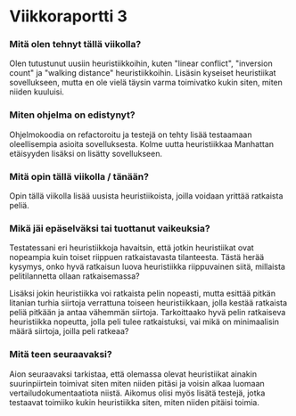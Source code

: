 # Viikkoraportti 3

### Mitä olen tehnyt tällä viikolla?
Olen tutustunut uusiin heuristiikkoihin, kuten "linear conflict", "inversion count" ja "walking distance" heuristiikkoihin. Lisäsin kyseiset heuristiikat sovellukseen, mutta en ole vielä täysin varma toimivatko kukin siten, miten niiden kuuluisi.

### Miten ohjelma on edistynyt?
Ohjelmokoodia on refactoroitu ja testejä on tehty lisää testaamaan oleellisempia asioita sovelluksesta. Kolme uutta heuristiikkaa Manhattan etäisyyden lisäksi on lisätty sovellukseen.

### Mitä opin tällä viikolla / tänään?
Opin tällä viikolla lisää uusista heuristiikoista, joilla voidaan yrittää ratkaista peliä. 

### Mikä jäi epäselväksi tai tuottanut vaikeuksia?
Testatessani eri heuristiikkoja havaitsin, että jotkin heuristiikat ovat nopeampia kuin toiset riippuen ratkaistavasta tilanteesta. Tästä herää kysymys, onko hyvä ratkaisun luova heuristiikka riippuvainen siitä, millaista pelitilannetta ollaan ratkaisemassa?

Lisäksi jokin heuristiikka voi ratkaista pelin nopeasti, mutta esittää pitkän litanian turhia siirtoja verrattuna toiseen heuristiikkaan, jolla kestää ratkaista peliä pitkään ja antaa vähemmän siirtoja. Tarkoittaako hyvä pelin ratkaiseva heuristiikka nopeutta, jolla peli tulee ratkaistuksi, vai mikä on minimaalisin määrä siirtoja, joilla peli ratkeaa?

### Mitä teen seuraavaksi?
Aion seuraavaksi tarkistaa, että olemassa olevat heuristiikat ainakin suurinpiirtein toimivat siten miten niiden pitäsi ja voisin alkaa luomaan vertailudokumentaatiota niistä. Aikomus olisi myös lisätä testejä, jotka testaavat toimiiko kukin heuristiikka siten, miten niiden pitäisi toimia.